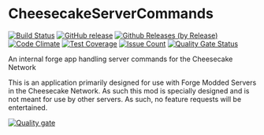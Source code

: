 # CheesecakeServerCommands 
[![Build Status](https://travis-ci.org/itachi1706/CheesecakeServerCommands.svg)](https://travis-ci.org/itachi1706/CheesecakeServerCommands) 
[![GitHub release](https://img.shields.io/github/release/itachi1706/CheesecakeServerCommands.svg)](https://github.com/itachi1706/CheesecakeServerCommands/releases) 
[![Github Releases (by Release)](https://img.shields.io/github/downloads/itachi1706/CheesecakeServerCommands/latest/total.svg)](https://github.com/itachi1706/CheesecakeServerCommands/releases) 
[![Code Climate](https://codeclimate.com/github/itachi1706/CheesecakeServerCommands/badges/gpa.svg)](https://codeclimate.com/github/itachi1706/CheesecakeServerCommands) 
[![Test Coverage](https://codeclimate.com/github/itachi1706/CheesecakeServerCommands/badges/coverage.svg)](https://codeclimate.com/github/itachi1706/CheesecakeServerCommands/coverage) 
[![Issue Count](https://codeclimate.com/github/itachi1706/CheesecakeServerCommands/badges/issue_count.svg)](https://codeclimate.com/github/itachi1706/CheesecakeServerCommands)
[![Quality Gate Status](https://sonarcloud.io/api/project_badges/measure?project=itachi1706_CheesecakeServerCommands&metric=alert_status)](https://sonarcloud.io/summary/new_code?id=itachi1706_CheesecakeServerCommands)

An internal forge app handling server commands for the Cheesecake Network 

This is an application primarily designed for use with Forge Modded Servers in the Cheesecake Network. As such this mod is specially designed and is not meant for use by other servers. As such, no feature requests will be entertained.

[![Quality gate](https://sonarcloud.io/api/project_badges/quality_gate?project=itachi1706_CheesecakeServerCommands)](https://sonarcloud.io/summary/new_code?id=itachi1706_CheesecakeServerCommands)